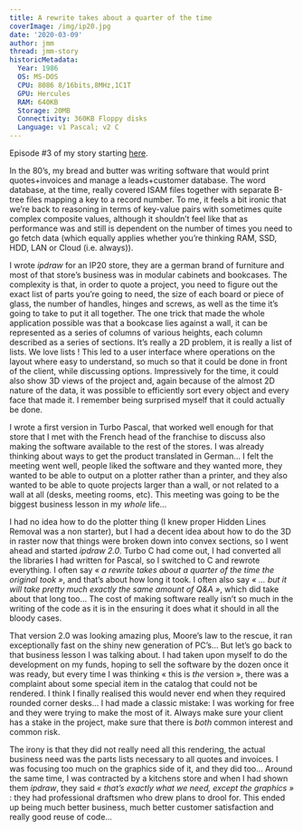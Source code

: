 ```yaml
---
title: A rewrite takes about a quarter of the time
coverImage: /img/ip20.jpg
date: '2020-03-09'
author: jmm
thread: jmm-story
historicMetadata:
  Year: 1986
  OS: MS-DOS
  CPU: 8086 8/16bits,8MHz,1C1T
  GPU: Hercules
  RAM: 640KB
  Storage: 20MB
  Connectivity: 360KB Floppy disks
  Language: v1 Pascal; v2 C
---
```


Episode #3 of my story starting [here](/posts/20200304-my-first-paid-job).

In the 80’s, my bread and butter was writing software that would print quotes+invoices and manage a leads+customer database. The word database, at the time, really covered ISAM files together with separate B-tree files mapping a key to a record number. To me, it feels a bit ironic that we’re back to reasoning in terms of key-value pairs with sometimes quite complex composite values, although it shouldn’t feel like that as performance was and still is dependent on the number of times you need to go fetch data (which equally applies whether you’re thinking RAM, SSD, HDD, LAN or Cloud (i.e. always)).

I wrote _ipdraw_ for an IP20 store, they are a german brand of furniture and most of that store’s business was in modular cabinets and bookcases. The complexity is that, in order to quote a project, you need to figure out the exact list of parts you’re going to need, the size of each board or piece of glass, the number of handles, hinges and screws, as well as the time it’s going to take to put it all together. The one trick that made the whole application possible was that a bookcase lies against a wall, it can be represented as a series of columns of various heights, each column described as a series of sections. It’s really a 2D problem, it is really a list of lists. We love lists ! This led to a user interface where operations on the layout where easy to understand, so much so that it could be done in front of the client, while discussing options. Impressively for the time, it could also show 3D views of the project and, again because of the almost 2D nature of the data, it was possible to efficiently sort every object and every face that made it. I remember being surprised myself that it could actually be done.

I wrote a first version in Turbo Pascal, that worked well enough for that store that I met with the French head of the franchise to discuss also making the software available to the rest of the stores. I was already thinking about ways to get the product translated in German… I felt the meeting went well, people liked the software and they wanted more, they wanted to be able to output on a plotter rather than a printer, and they also wanted to be able to quote projects larger than a wall, or not related to a wall at all (desks, meeting rooms, etc). This meeting was going to be the biggest business lesson in my _whole_ life…

I had no idea how to do the plotter thing (I knew proper Hidden Lines Removal was a non starter), but I had a decent idea about how to do the 3D in raster now that things were broken down into convex sections, so I went ahead and started _ipdraw 2.0_. Turbo C had come out, I had converted all the libraries I had written for Pascal, so I switched to C and rewrote everything. I often say _« a rewrite takes about a quarter of the time the original took »_, and that’s about how long it took. I often also say _« … but it will take pretty much exactly the same amount of Q&A »_, which did take about that long too… The cost of making software really isn’t so much in the writing of the code as it is in the ensuring it does what it should in all the bloody cases.

That version 2.0 was looking amazing plus, Moore’s law to the rescue, it ran exceptionally fast on the shiny new generation of PC’s… But let’s go back to that business lesson I was talking about. I had taken upon myself to do the development on my funds, hoping to sell the software by the dozen once it was ready, but every time I was thinking « this is _the_ version », there was a complaint about some special item in the catalog that could not be rendered. I think I finally realised this would never end when they required rounded corner desks… I had made a classic mistake: I was working for free and they were trying to make the most of it. Always make sure your client has a stake in the project, make sure that there is _both_ common interest and common risk.

The irony is that they did not really need all this rendering, the actual business need was the parts lists necessary to all quotes and invoices. I was focusing too much on the graphics side of it, and they did too… Around the same time, I was contracted by a kitchens store and when I had shown them _ipdraw_, they said _« that’s exactly what we need, except the graphics »_ : they had professional draftsmen who drew plans to drool for. This ended up being much better business, much better customer satisfaction and really good reuse of code…
